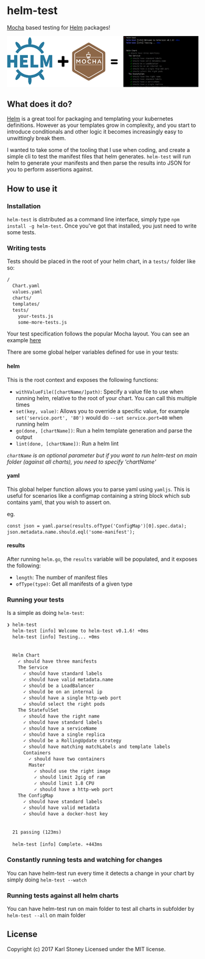 # helm-test
[Mocha](https://mochajs.org/) based testing for [Helm](https://github.com/kubernetes/helm) packages!

![logo](screenshots/page-logo.png)

## What does it do?
[Helm](https://github.com/kubernetes/helm) is a great tool for packaging and templating your kubernetes definitions.  However as your templates grow in complexity, and you start to introduce conditionals and other logic it becomes increasingly easy to unwittingly break them.

I wanted to take some of the tooling that I use when coding, and create a simple cli to test the manifest files that helm generates.  `helm-test` will run helm to generate your manifests and then parse the results into JSON for you to perform assertions against.

## How to use it
### Installation
`helm-test` is distributed as a command line interface, simply type `npm install -g helm-test`.  Once you've got that installed, you just need to write some tests.

### Writing tests
Tests should be placed in the root of your helm chart, in a `tests/` folder like so:

```
/
  Chart.yaml
  values.yaml
  charts/
  templates/
  tests/
    your-tests.js
    some-more-tests.js
```

Your test specification follows the popular Mocha layout.  You can see an example [here](examples/service.js)

There are some global helper variables defined for use in your tests:

#### helm
This is the root context and exposes the following functions:

  - `withValueFile([chartName/]path)`: Specify a value file to use when running helm, relative to the root of your chart.  You can call this multiple times
  - `set(key, value)`: Allows you to override a specific value, for example `set('service.port', '80')` would do `--set service.port=80` when running helm
  - `go(done, [chartName])`: Run a helm template generation and parse the output
  - `lint(done, [chartName])`: Run a helm lint

 *`chartName` is an optional parameter but if you want to run helm-test on main folder (against all charts), you need to specify 'chartName'*

#### yaml
This global helper function allows you to parse yaml using `yamljs`.  This is useful for scenarios like a configmap containing a string block which sub contains yaml, that you wish to assert on.

eg.
```
const json = yaml.parse(results.ofType('ConfigMap')[0].spec.data);
json.metadata.name.should.eql('some-manifest');
```

#### results
After running `helm.go`, the `results` variable will be populated, and it exposes the following:

  - `length`: The number of manifest files
  - `ofType(type)`: Get all manifests of a given type

### Running your tests
Is a simple as doing `helm-test`:

```
❯ helm-test
  helm-test [info] Welcome to helm-test v0.1.6! +0ms
  helm-test [info] Testing... +0ms


  Helm Chart
    ✓ should have three manifests
    The Service
      ✓ should have standard labels
      ✓ should have valid metadata.name
      ✓ should be a LoadBalancer
      ✓ should be on an internal ip
      ✓ should have a single http-web port
      ✓ should select the right pods
    The StatefulSet
      ✓ should have the right name
      ✓ should have standard labels
      ✓ should have a serviceName
      ✓ should have a single replica
      ✓ should be a RollingUpdate strategy
      ✓ should have matching matchLabels and template labels
      Containers
        ✓ should have two containers
        Master
          ✓ should use the right image
          ✓ should limit 2gig of ram
          ✓ should limit 1.8 CPU
          ✓ should have a http-web port
    The ConfigMap
      ✓ should have standard labels
      ✓ should have valid metadata
      ✓ should have a docker-host key


  21 passing (123ms)

  helm-test [info] Complete. +443ms
```

### Constantly running tests and watching for changes
You can have helm-test run every time it detects a change in your chart by simply doing `helm-test --watch`

### Running tests against all helm charts
You can have helm-test run on main folder to test all charts in subfolder by `helm-test --all` on main folder

## License
Copyright (c) 2017 Karl Stoney
Licensed under the MIT license.
